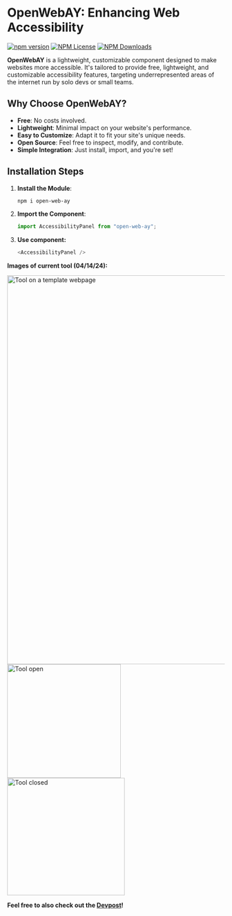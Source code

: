 # OpenWebAY: Enhancing Web Accessibility
[![npm version](https://badge.fury.io/js/open-web-ay.svg)](https://badge.fury.io/js/open-web-ay)
[![NPM License](https://img.shields.io/npm/l/all-contributors.svg?style=flat)](https://github.com/BP-2/OpenWebAY/blob/main/LICENSE) 
[![NPM Downloads](https://img.shields.io/npm/dt/open-web-ay.svg?style=flat)]()  

**OpenWebAY** is a lightweight, customizable component designed to make websites more accessible. It's tailored to provide free, lightweight, and customizable accessibility features, targeting underrepresented areas of the internet run by solo devs or small teams.

## Why Choose OpenWebAY?

- **Free**: No costs involved.
- **Lightweight**: Minimal impact on your website's performance.
- **Easy to Customize**: Adapt it to fit your site's unique needs.
- **Open Source**: Feel free to inspect, modify, and contribute.
- **Simple Integration**: Just install, import, and you're set!

## Installation Steps

1. **Install the Module**: 
   ```bash
   npm i open-web-ay
2. **Import the Component**: 
   ```javascript
   import AccessibilityPanel from "open-web-ay";
3. **Use component:**
   ```javascript
   <AccessibilityPanel />

**Images of current tool (04/14/24):**

<img width="900" alt="Tool on a template webpage" src="https://github.com/BP-2/OpenWebAY/assets/57198128/fc284880-52c7-4c39-a08d-18efc3d146ce">
<img width="263" alt="Tool open" src="https://github.com/BP-2/OpenWebAY/assets/57198128/c4927a15-7a31-4cc5-9f19-53da709e5d90">
<img width="272" alt="Tool closed" src="https://github.com/BP-2/OpenWebAY/assets/57198128/273b3226-b712-4a75-85d4-e9b982d73946">

**Feel free to also check out the [Devpost](https://devpost.com/software/openwebay-an-open-source-web-tool-for-accessibility)!**


